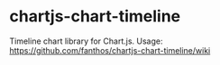# chartjs-chart-timeline

Timeline chart library for Chart.js.
Usage: https://github.com/fanthos/chartjs-chart-timeline/wiki
